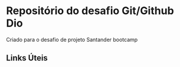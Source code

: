 # Repositório do desafio Git/Github Dio
Criado para o desafio de projeto Santander bootcamp
## Links Úteis

